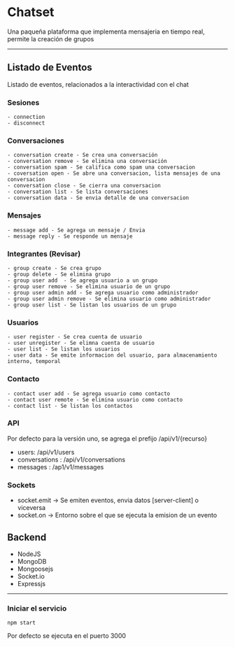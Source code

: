 # Chatset
Una paqueña plataforma que implementa mensajeria en tiempo real, permite la creación de grupos

<hr>

## Listado de Eventos
Listado de eventos, relacionados a la interactividad con el chat

### Sesiones
    - connection
    - disconnect
    
###  Conversaciones
    - conversation create - Se crea una conversación
    - conversation remove - Se elimina una conversación
    - conversation spam - Se califica como spam una conversacion
    - coversation open - Se abre una conversacion, lista mensajes de una conversacion
    - conversation close - Se cierra una conversacion
    - conversation list - Se lista conversaciones
    - conversation data - Se envia detalle de una conversacion

### Mensajes
    - message add - Se agrega un mensaje / Envia
    - message reply - Se responde un mensaje

### Integrantes (Revisar)
    - group create - Se crea grupo
    - group delete - Se elimina grupo
    - group user add  - Se agrega usuario a un grupo
    - group user remove - Se elimina usuario de un grupo
    - group user admin add - Se agrega usuario como administrador
    - group user admin remove - Se elimina usuario como administrador
    - group user list - Se listan los usuarios de un grupo
    
### Usuarios
    - user register - Se crea cuenta de usuario
    - user unregister - Se elimna cuenta de usuario
    - user list - Se listan los usuarios
    - user data - Se emite informacion del usuario, para almacenamiento interno, temporal

### Contacto
    - contact user add - Se agrega usuario como contacto
    - contact user remote - Se elimina usuario como contacto
    - contact list - Se listan los contactos

### API
Por defecto para la versión uno, se agrega el prefijo /api/v1/{recurso}

- users: /api/v1/users
- conversations : /api/v1/conversations
- messages : /ap1/v1/messages

### Sockets
- socket.emit -> Se emiten eventos, envia datos [server-client] o viceversa
- socket.on -> Entorno sobre el que se ejecuta la emision de un evento


## Backend
- NodeJS
- MongoDB
- Mongoosejs
- Socket.io
- Expressjs

<hr>

### Iniciar el servicio
    npm start

Por defecto se ejecuta en el puerto 3000


